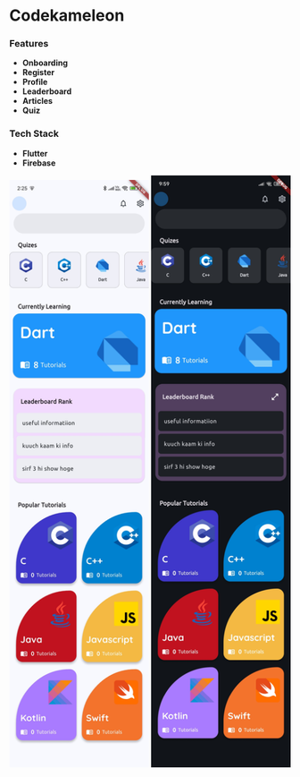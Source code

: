 # Codekameleon

### Features
* **Onboarding**
* **Register**
* **Profile**
* **Leaderboard**
* **Articles**
* **Quiz**

### Tech Stack
* **Flutter**
* **Firebase**

<img src="https://github.com/raghav042/codekameleon/blob/raghav/screenshots/home_light.jpg" width="250">
<img src="https://github.com/raghav042/codekameleon/blob/raghav/screenshots/home_dark.jpg" width="250">




